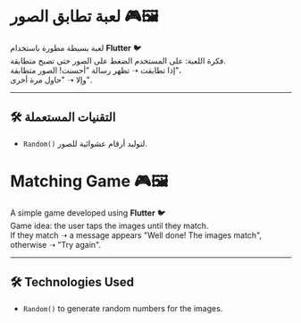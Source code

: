 # لعبة تطابق الصور 🎮🖼️

لعبة بسيطة مطورة باستخدام **Flutter** 🐦  
فكرة اللعبة: على المستخدم الضغط على الصور حتى تصبح متطابقة.  
إذا تطابقت ➝ تظهر رسالة "أحسنت! الصور متطابقة"،  
وإلا ➝ "حاول مرة أخرى".

---

## 🛠️ التقنيات المستعملة
- `Random()` لتوليد أرقام عشوائية للصور.





# Matching Game 🎮🖼️

A simple game developed using **Flutter** 🐦  
Game idea: the user taps the images until they match.  
If they match ➝ a message appears "Well done! The images match",  
otherwise ➝ "Try again".

---

## 🛠️ Technologies Used
- `Random()` to generate random numbers for the images.
